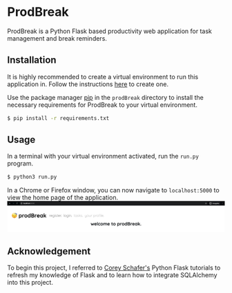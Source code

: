 # ProdBreak

ProdBreak is a Python Flask based productivity web application for task management and break reminders.

## Installation

It is highly recommended to create a virtual environment to run this application in. Follow the instructions [here](https://docs.python.org/3/library/venv.html) to create one.

Use the package manager [pip](https://pip.pypa.io/en/stable/) in the `prodBreak` directory to install the necessary requirements for ProdBreak to your virtual environment.

```bash
$ pip install -r requirements.txt
```
## Usage

In a terminal with your virtual environment activated, run the `run.py` program.

```bash
$ python3 run.py
```

In a Chrome or Firefox window, you can now navigate to `localhost:5000` to view the home page of the application.
![Alt Text](prod_break/static/usage/usage1.png)

## Acknowledgement
To begin this project, I referred to [Corey Schafer's](https://www.youtube.com/channel/UCCezIgC97PvUuR4_gbFUs5g) Python Flask tutorials to refresh my knowledge of Flask and to learn how to integrate SQLAlchemy into this project.